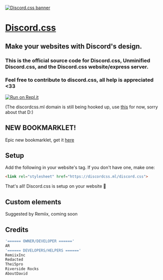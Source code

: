 [![Discord.css banner](https://media.discordapp.net/attachments/804550297107300413/807312905518579722/SDBlG8AAAAASUVORK5CYII.png?width=749&height=402)](https://discordcss.ml)
# [Discord.css](https://discordcss.ml)
## Make your websites with Discord's design.
### This is the official source code for Discord.css, Unminified Discord.css, and the Discord.css website/express server.
### Feel free to contribute to discord.css, all help is appreciated <33


[![Run on Repl.it](https://repl.it/badge/github/Clay-Devs/discordcss)](https://repl.it/github/Clay-Devs/discordcss)



(The discordcss.ml domain is still being hooked up, use [this](https://discordcss.hijsgeiprygfirh.repl.co/discord.css) for now, sorry about that D:)


## NEW BOOKMARKLET!
Epic new bookmarklet, get it [here](https://discordcss.hijsgeiprygfirh.repl.co/bookmarklet "POG")

## Setup
Add the following in your website's <head> tag. If you don't have one, make one:
```html
<link rel="stylesheet" href="https://discordcss.ml/discord.css">
```
That's all! Discord.css is setup on your website 🎉

## Custom elements
Suggested by Remiix, coming soon

## Credits
```js
'====== OWNER/DEVELOPER ======'
AR
'====== DEVELOPERS/HELPERS ======'
RemiixInc
Redacted
Thei5pro
Riverside Rocks
AboutDavid
```